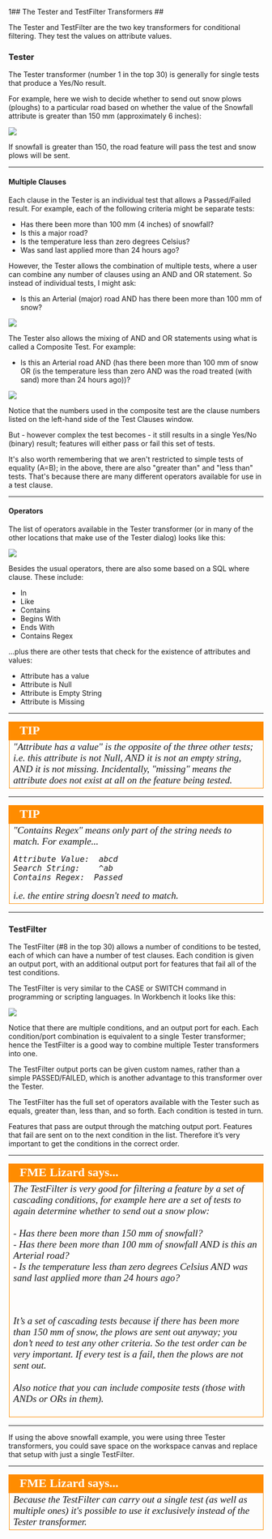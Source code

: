 1## The Tester and TestFilter Transformers ##

The Tester and TestFilter are the two key transformers for conditional filtering. They test the values on attribute values.


### Tester ###

The Tester transformer (number 1 in the top 30) is generally for single tests that produce a Yes/No result.

For example, here we wish to decide whether to send out snow plows (ploughs) to a particular road based on whether the value of the Snowfall attribute is greater than 150 mm (approximately 6 inches):

![](./Images/Img4.039.TesterTransformer.png)

If snowfall is greater than 150, the road feature will pass the test and snow plows will be sent.

---

#### Multiple Clauses ####
Each clause in the Tester is an individual test that allows a Passed/Failed result. For example, each of the following criteria might be separate tests:

- Has there been more than 100 mm (4 inches) of snowfall?
- Is this a major road?
- Is the temperature less than zero degrees Celsius?
- Was sand last applied more than 24 hours ago?

However, the Tester allows the combination of multiple tests, where a user can combine any number of clauses using an AND and OR statement. So instead of individual tests, I might ask:

- Is this an Arterial (major) road AND has there been more than 100 mm of snow?

![](./Images/Img4.040.TesterANDStatement.png)

The Tester also allows the mixing of AND and OR statements using what is called a Composite Test. For example:

- Is this an Arterial road AND (has there been more than 100 mm of snow OR (is the temperature less than zero AND was the road treated (with sand) more than 24 hours ago))?

![](./Images/Img4.041.TesterTransformerComplex.png)

Notice that the numbers used in the composite test are the clause numbers listed on the left-hand side of the Test Clauses window.

But - however complex the test becomes - it still results in a single Yes/No (binary) result; features will either pass or fail this set of tests.

It's also worth remembering that we aren't restricted to simple tests of equality (A=B); in the above, there are also "greater than" and "less than" tests. That's because there are many different operators available for use in a test clause.

---

#### Operators ####
The list of operators available in the Tester transformer (or in many of the other locations that make use of the Tester dialog) looks like this:

![](./Images/Img4.042.TesterOperators.png)

Besides the usual operators, there are also some based on a SQL where clause. These include:

- In
- Like
- Contains
- Begins With
- Ends With
- Contains Regex

...plus there are other tests that check for the existence of attributes and values:

- Attribute has a value
- Attribute is Null
- Attribute is Empty String
- Attribute is Missing

---

<!--Tip Section-->

<table style="border-spacing: 0px">
<tr>
<td style="vertical-align:middle;background-color:darkorange;border: 2px solid darkorange">
<i class="fa fa-info-circle fa-lg fa-pull-left fa-fw" style="color:white;padding-right: 12px;vertical-align:text-top"></i>
<span style="color:white;font-size:x-large;font-weight: bold;font-family:serif">TIP</span>
</td>
</tr>

<tr>
<td style="border: 1px solid darkorange">
<span style="font-family:serif; font-style:italic; font-size:larger">
"Attribute has a value" is the opposite of the three other tests; i.e. this attribute is not Null, AND it is not an empty string, AND it is not missing. Incidentally, "missing" means the attribute does not exist at all on the feature being tested.
</span>
</td>
</tr>
</table>

---

<!--Tip Section-->

<table style="border-spacing: 0px">
<tr>
<td style="vertical-align:middle;background-color:darkorange;border: 2px solid darkorange">
<i class="fa fa-info-circle fa-lg fa-pull-left fa-fw" style="color:white;padding-right: 12px;vertical-align:text-top"></i>
<span style="color:white;font-size:x-large;font-weight: bold;font-family:serif">TIP</span>
</td>
</tr>

<tr>
<td style="border: 1px solid darkorange">
<span style="font-family:serif; font-style:italic; font-size:larger">
"Contains Regex" means only part of the string needs to match. For example...
<pre>
Attribute Value:  abcd
Search String:    ^ab
Contains Regex:  Passed
</pre>
i.e. the entire string doesn't need to match.
</span>
</td>
</tr>
</table>

---

### TestFilter ###
The TestFilter (#8 in the top 30) allows a number of conditions to be tested, each of which can have a number of test clauses. Each condition is given an output port, with an additional output port for features that fail all of the test conditions.

The TestFilter is very similar to the CASE or SWITCH command in programming or scripting languages. In Workbench it looks like this:

![](./Images/Img4.043.GoodTestFilterExample.png)

Notice that there are multiple conditions, and an output port for each. Each condition/port combination is equivalent to a single Tester transformer; hence the TestFilter is a good way to combine multiple Tester transformers into one.

The TestFilter output ports can be given custom names, rather than a simple PASSED/FAILED, which is another advantage to this transformer over the Tester.

The TestFilter has the full set of operators available with the Tester such as equals, greater than, less than, and so forth. Each condition is tested in turn.

Features that pass are output through the matching output port. Features that fail are sent on to the next condition in the list. Therefore it’s very important to get the conditions in the correct order.

---

<!--Person X Says Section-->

<table style="border-spacing: 0px">
<tr>
<td style="vertical-align:middle;background-color:darkorange;border: 2px solid darkorange">
<i class="fa fa-quote-left fa-lg fa-pull-left fa-fw" style="color:white;padding-right: 12px;vertical-align:text-top"></i>
<span style="color:white;font-size:x-large;font-weight: bold;font-family:serif">FME Lizard says...</span>
</td>
</tr>

<tr>
<td style="border: 1px solid darkorange">
<span style="font-family:serif; font-style:italic; font-size:larger">
The TestFilter is very good for filtering a feature by a set of cascading conditions, for example here are a set of tests to again determine whether to send out a snow plow:
<br><br>- Has there been more than 150 mm of snowfall?
<br>- Has there been more than 100 mm of snowfall AND is this an Arterial road?
<br>- Is the temperature less than zero degrees Celsius AND was sand last applied more than 24 hours ago?

<br><br>It’s a set of cascading tests because if there has been more than 150 mm of snow, the plows are sent out anyway; you don’t need to test any other criteria. So the test order can be very important. If every test is a fail, then the plows are not sent out.
<br><br>Also notice that you can include composite tests (those with ANDs or ORs in them).
</span>
</td>
</tr>
</table>

---

If using the above snowfall example, you were using three Tester transformers, you could save space on the workspace canvas and replace that setup with just a single TestFilter.

---

<!--Person X Says Section-->

<table style="border-spacing: 0px">
<tr>
<td style="vertical-align:middle;background-color:darkorange;border: 2px solid darkorange">
<i class="fa fa-quote-left fa-lg fa-pull-left fa-fw" style="color:white;padding-right: 12px;vertical-align:text-top"></i>
<span style="color:white;font-size:x-large;font-weight: bold;font-family:serif">FME Lizard says...</span>
</td>
</tr>

<tr>
<td style="border: 1px solid darkorange">
<span style="font-family:serif; font-style:italic; font-size:larger">
Because the TestFilter can carry out a single test (as well as multiple ones) it's possible to use it exclusively instead of the Tester transformer.
</span>
</td>
</tr>
</table>

